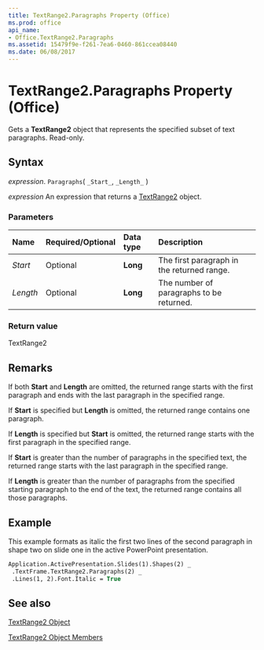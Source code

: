 ```yaml
---
title: TextRange2.Paragraphs Property (Office)
ms.prod: office
api_name:
- Office.TextRange2.Paragraphs
ms.assetid: 15479f9e-f261-7ea6-0460-861ccea08440
ms.date: 06/08/2017
---
```



# TextRange2.Paragraphs Property (Office)

Gets a  **TextRange2** object that represents the specified subset of text paragraphs. Read-only.


## Syntax

 _expression_. `Paragraphs`( `_Start_`, `_Length_` )

 _expression_ An expression that returns a [TextRange2](./Office.TextRange2.md) object.


### Parameters



|Name|Required/Optional|Data type|Description|
|:-----|:-----|:-----|:-----|
| _Start_|Optional|**Long**|The first paragraph in the returned range.|
| _Length_|Optional|**Long**|The number of paragraphs to be returned.|

### Return value

TextRange2


## Remarks

If both  **Start** and **Length** are omitted, the returned range starts with the first paragraph and ends with the last paragraph in the specified range.

If  **Start** is specified but **Length** is omitted, the returned range contains one paragraph.

If  **Length** is specified but **Start** is omitted, the returned range starts with the first paragraph in the specified range.

If  **Start** is greater than the number of paragraphs in the specified text, the returned range starts with the last paragraph in the specified range.

If  **Length** is greater than the number of paragraphs from the specified starting paragraph to the end of the text, the returned range contains all those paragraphs.


## Example

This example formats as italic the first two lines of the second paragraph in shape two on slide one in the active PowerPoint presentation.


```vb
Application.ActivePresentation.Slides(1).Shapes(2) _ 
 .TextFrame.TextRange2.Paragraphs(2) _ 
 .Lines(1, 2).Font.Italic = True
```


## See also


[TextRange2 Object](Office.TextRange2.md)



[TextRange2 Object Members](./overview/Library-Reference/textrange2-members-office.md)

